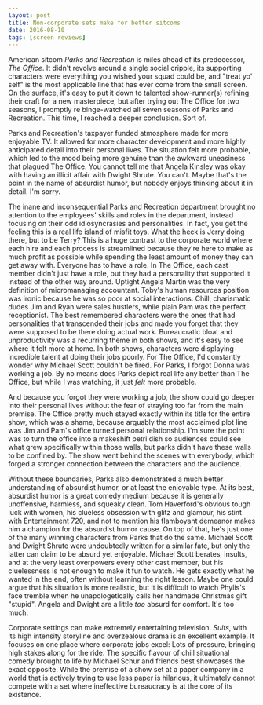```yaml
---
layout: post
title: Non-corporate sets make for better sitcoms
date: 2016-08-10
tags: [screen reviews]
---
```

American sitcom *Parks and Recreation* is miles ahead of its predecessor, *The Office*. It didn't revolve around a single social cripple, its supporting characters were everything you wished your squad could be, and "treat yo' self" is the most applicable line that has ever come from the small screen. On the surface, it's easy to put it down to talented show-runner(s) refining their craft for a new masterpiece, but after trying out The Office for two seasons, I promptly re binge-watched all seven seasons of Parks and Recreation. This time, I reached a deeper conclusion. Sort of.

Parks and Recreation's taxpayer funded atmosphere made for more enjoyable TV. It allowed for more character development and more highly anticipated detail into their personal lives. The situation felt more probable, which led to the mood being more genuine than the awkward uneasiness that plagued The Office. You cannot tell me that Angela Kinsley was okay with having an illicit affair with Dwight Shrute. You can't. Maybe that's the point in the name of absurdist humor, but nobody enjoys thinking about it in detail. I'm sorry.

The inane and inconsequential Parks and Recreation department brought no attention to the employees' skills and roles in the department, instead focusing on their odd idiosyncrasies and personalities. In fact, you get the feeling this is a real life island of misfit toys. What the heck is Jerry doing there, but to be Terry? This is a huge contrast to the corporate world where each hire and each process is streamlined because they're here to make as much profit as possible while spending the least amount of money they can get away with. Everyone has to have a role. In The Office, each cast member didn't just have a role, but they had a personality that supported it instead of the other way around. Uptight Angela Martin was the very definition of micromanaging accountant. Toby's human resources position was ironic because he was so poor at social interactions. Chill, charismatic dudes Jim and Ryan were sales hustlers, while plain Pam was the perfect receptionist. The best remembered characters were the ones that had personalities that transcended their jobs and made you forget that they were supposed to be there doing actual work. Bureaucratic bloat and unproductivity was a recurring theme in both shows, and it's easy to see where it felt more at home. In both shows, characters were displaying incredible talent at doing their jobs poorly. For The Office, I'd constantly wonder why Michael Scott couldn't be fired. For Parks, I forgot Donna was working a job. By no means does Parks depict real life any better than The Office, but while I was watching, it just *felt* more probable.

And because you forgot they were working a job, the show could go deeper into their personal lives without the fear of straying too far from the main premise. The Office pretty much stayed exactly within its title for the entire show, which was a shame, because arguably the most acclaimed plot line was Jim and Pam's office turned personal relationship. I'm sure the point was to turn the office into a makeshift petri dish so audiences could see what grew specifically within those walls, but parks didn't have these walls to be confined by. The show went behind the scenes with everybody, which forged a stronger connection between the characters and the audience.

Without these boundaries, Parks also demonstrated a much better understanding of absurdist humor, or at least the enjoyable type. At its best, absurdist humor is a great comedy medium because it is generally unoffensive, harmless, and squeaky clean. Tom Haverford's obvious tough luck with women, his clueless obsession with glitz and glamour, his stint with Entertainment 720, and not to mention his flamboyant demeanor makes him a champion for the absurdist humor cause. On top of that, he's just one of the many winning characters from Parks that do the same. Michael Scott and Dwight Shrute were undoubtedly written for a similar fate, but only the latter can claim to be absurd yet enjoyable. Michael Scott berates, insults, and at the very least overpowers every other cast member, but his cluelessness is not enough to make it fun to watch. He gets exactly what he wanted in the end, often without learning the right lesson. Maybe one could argue that his situation is more realistic, but it is difficult to watch Phylis's face tremble when he unapologetically calls her handmade Christmas gift "stupid". Angela and Dwight are a little *too* absurd for comfort. It's too much.

Corporate settings can make extremely entertaining television. *Suits*, with its high intensity storyline and overzealous drama is an excellent example. It focuses on one place where corporate jobs excel: Lots of pressure, bringing high stakes along for the ride. The specific flavour of chill situational comedy brought to life by Michael Schur and friends best showcases the exact opposite. While the premise of a show set at a paper company in a world that is actively trying to use less paper is hilarious, it ultimately cannot compete with a set where ineffective bureaucracy is at the core of its existence. 
